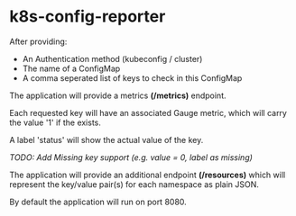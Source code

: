 # k8s-config-reporter
After providing:
 * An Authentication method (kubeconfig / cluster)
 * The name of a ConfigMap
 * A comma seperated list of keys to check in this ConfigMap

The application will provide a metrics **(/metrics)** endpoint.

Each requested key will have an associated Gauge metric, which will carry the value '1' if the exists.

A label 'status' will show the actual value of the key.

_TODO: Add Missing key support (e.g. value = 0, label as missing)_

The application will provide an additional endpoint **(/resources)** which will represent the key/value pair(s) for each namespace as plain JSON.

By default the application will run on port 8080.


